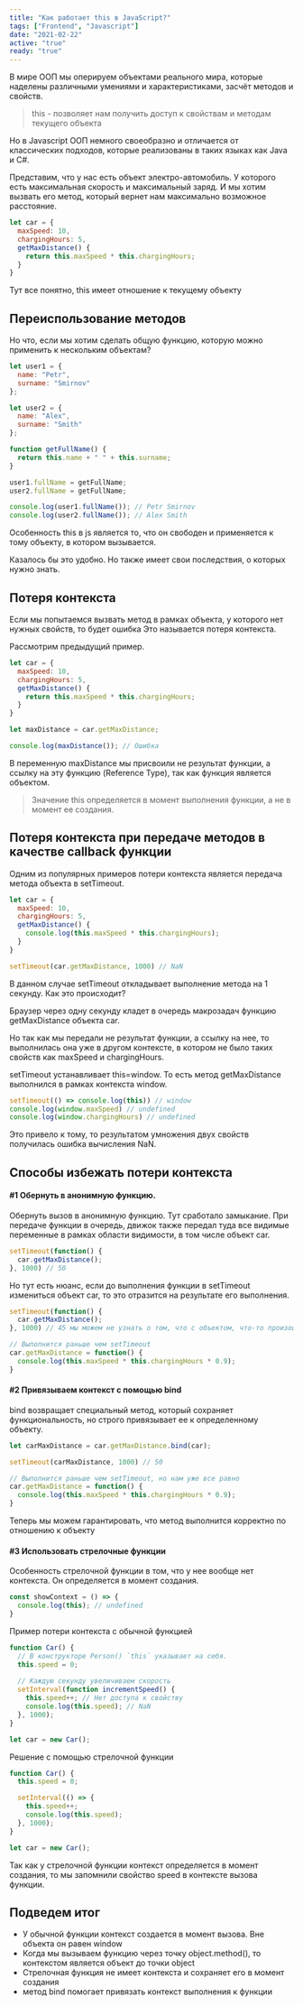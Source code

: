 ```yaml
---
title: "Как работает this в JavaScript?"
tags: ["Frontend", "Javascript"]
date: "2021-02-22"
active: "true"
ready: "true"
---
```



В мире ООП мы оперируем объектами реального мира, которые наделены различными умениями и характеристиками,
засчёт методов и свойств.

> this - позволяет нам получить доступ к свойствам и методам текущего объекта

Но в Javascript ООП немного своеобразно и отличается от классических подходов, которые реализованы в таких языках как
Java и C#.

Представим, что у нас есть объект электро-автомобиль. У которого есть максимальная скорость и максимальный заряд.
И мы хотим вызвать его метод, который вернет нам максимально возможное расстояние.
```javascript
let car = {
  maxSpeed: 10,
  chargingHours: 5,
  getMaxDistance() {
    return this.maxSpeed * this.chargingHours;
  }
}
```

Тут все понятно, this имеет отношение к текущему объекту

## Переиспользование методов

Но что, если мы хотим сделать общую функцию, которую можно применить к нескольким объектам?

```javascript
let user1 = {
  name: "Petr",
  surname: "Smirnov"
};

let user2 = {
  name: "Alex",
  surname: "Smith"
};

function getFullName() {
  return this.name + " " + this.surname;
}

user1.fullName = getFullName;
user2.fullName = getFullName;

console.log(user1.fullName()); // Petr Smirnov 
console.log(user2.fullName()); // Alex Smith
```

Особенность this в js является то, что он свободен и применяется к тому объекту, в котором вызывается.

Казалось бы это удобно. Но также имеет свои последствия, о которых нужно знать.

## Потеря контекста

Если мы попытаемся вызвать метод в рамках объекта, у которого нет нужных свойств, то будет ошибка
Это называется потеря контекста.

Рассмотрим предыдущий пример.

```javascript
let car = {
  maxSpeed: 10,
  chargingHours: 5,
  getMaxDistance() {
    return this.maxSpeed * this.chargingHours;
  }
}

let maxDistance = car.getMaxDistance;

console.log(maxDistance()); // Ошибка
```

В переменную maxDistance мы присвоили не результат функции, а ссылку на эту функцию (Reference Type),
так как функция является объектом.

> Значение this определяется в момент выполнения функции, а не в момент ее создания. 

## Потеря контекста при передаче методов в качестве callback функции

Одним из популярных примеров потери контекста является передача метода объекта в setTimeout.

```javascript
let car = {
  maxSpeed: 10,
  chargingHours: 5,
  getMaxDistance() {
    console.log(this.maxSpeed * this.chargingHours);
  }
}

setTimeout(car.getMaxDistance, 1000) // NaN
```

В данном случае setTimeout откладывает выполнение метода на 1 секунду. Как это происходит?

Браузер через одну секунду кладет в очередь макрозадач функцию getMaxDistance объекта car.

Но так как мы передали не результат функции, а ссылку на нее, то выполнилась она уже в другом контексте,
в котором не было таких свойств как maxSpeed и chargingHours.

setTimeout устанавливает this=window. То есть метод getMaxDistance выполнился в рамках контекста window.
```javascript
setTimeout(() => console.log(this)) // window
console.log(window.maxSpeed) // undefined
console.log(window.chargingHours) // undefined
```

Это привело к тому, то результатом умножения двух свойств получилась ошибка вычисления NaN.

## Способы избежать потери контекста

#### #1 Обернуть в анонимную функцию.

Обернуть вызов в анонимную функцию. Тут сработало замыкание. При передаче функции в очередь,
движок также передал туда все видимые переменные в рамках области видимости, в том числе объект car.

```javascript
setTimeout(function() {
  car.getMaxDistance();
}, 1000) // 50
```

Но тут есть нюанс, если до выполнения функции в setTimeout измениться объект car,
то это отразится на результате его выполнения.

```javascript
setTimeout(function() {
  car.getMaxDistance();
}, 1000) // 45 мы можем не узнать о том, что с объектом, что-то произошло

// Выполнится раньше чем setTimeout
car.getMaxDistance = function() {
  console.log(this.maxSpeed * this.chargingHours * 0.9);
}
```

#### #2 Привязываем контекст с помощью bind

bind возвращает специальный метод, который сохраняет функциональность,
но строго привязывает ее к определенному объекту.

```javascript
let carMaxDistance = car.getMaxDistance.bind(car);

setTimeout(carMaxDistance, 1000) // 50

// Выполнится раньше чем setTimeout, но нам уже все равно
car.getMaxDistance = function() {
  console.log(this.maxSpeed * this.chargingHours * 0.9);
}
```

Теперь мы можем гарантировать, что метод выполнится корректно по отношению к объекту 

#### #3 Использовать стрелочные функции

Особенность стрелочной функции в том, что у нее вообще нет контекста.
Он определяется в момент создания.

```javascript
const showContext = () => {
  console.log(this); // undefined
}
```

Пример потери контекста с обычной функцией

```javascript
function Car() {
  // В конструкторе Person() `this` указывает на себя.
  this.speed = 0;
  
  // Каждую секунду увеличиваем скорость
  setInterval(function incrementSpeed() {
    this.speed++; // Нет доступа к свойству
    console.log(this.speed); // NaN
  }, 1000);
}

let car = new Car();
```

Решение с помощью стрелочной функции

```javascript
function Car() {
  this.speed = 0;

  setInterval(() => {
    this.speed++;
    console.log(this.speed);
  }, 1000);
}

let car = new Car();
```

Так как у стрелочной функции контекст определяется в момент создания,
то мы запомнили свойство speed в контексте вызова функции.

## Подведем итог

- У обычной функции контекст создается в момент вызова. Вне объекта он равен window
- Когда мы вызываем функцию через точку object.method(), то контекстом является объект до точки object
- Стрелочная функция не имеет контекста и сохраняет его в момент создания
- метод bind помогает привязать контекст выполнения к функции
